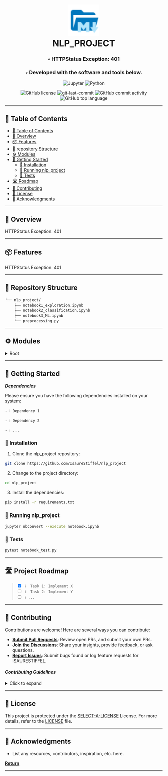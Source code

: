 <div align="center">
<h1 align="center">
<img src="https://raw.githubusercontent.com/PKief/vscode-material-icon-theme/ec559a9f6bfd399b82bb44393651661b08aaf7ba/icons/folder-markdown-open.svg" width="100" />
<br>NLP_PROJECT</h1>
<h3>◦ HTTPStatus Exception: 401</h3>
<h3>◦ Developed with the software and tools below.</h3>

<p align="center">
<img src="https://img.shields.io/badge/Jupyter-F37626.svg?style=flat-square&logo=Jupyter&logoColor=white" alt="Jupyter" />
<img src="https://img.shields.io/badge/Python-3776AB.svg?style=flat-square&logo=Python&logoColor=white" alt="Python" />
</p>
<img src="https://img.shields.io/github/license/IsaureStiffel/nlp_project?style=flat-square&color=5D6D7E" alt="GitHub license" />
<img src="https://img.shields.io/github/last-commit/IsaureStiffel/nlp_project?style=flat-square&color=5D6D7E" alt="git-last-commit" />
<img src="https://img.shields.io/github/commit-activity/m/IsaureStiffel/nlp_project?style=flat-square&color=5D6D7E" alt="GitHub commit activity" />
<img src="https://img.shields.io/github/languages/top/IsaureStiffel/nlp_project?style=flat-square&color=5D6D7E" alt="GitHub top language" />
</div>

---

## 📖 Table of Contents
- [📖 Table of Contents](#-table-of-contents)
- [📍 Overview](#-overview)
- [📦 Features](#-features)
- [📂 repository Structure](#-repository-structure)
- [⚙️ Modules](#modules)
- [🚀 Getting Started](#-getting-started)
    - [🔧 Installation](#-installation)
    - [🤖 Running nlp_project](#-running-nlp_project)
    - [🧪 Tests](#-tests)
- [🛣 Roadmap](#-roadmap)
- [🤝 Contributing](#-contributing)
- [📄 License](#-license)
- [👏 Acknowledgments](#-acknowledgments)

---


## 📍 Overview

HTTPStatus Exception: 401

---

## 📦 Features

HTTPStatus Exception: 401

---


## 📂 Repository Structure

```sh
└── nlp_project/
    ├── notebook1_exploration.ipynb
    ├── notebook2_classification.ipynb
    ├── notebook3_ML.ipynb
    └── preprocessing.py

```

---


## ⚙️ Modules

<details closed><summary>Root</summary>

| File                                                                                                                    | Summary                   |
| ---                                                                                                                     | ---                       |
| [notebook2_classification.ipynb](https://github.com/IsaureStiffel/nlp_project/blob/main/notebook2_classification.ipynb) | HTTPStatus Exception: 401 |
| [notebook1_exploration.ipynb](https://github.com/IsaureStiffel/nlp_project/blob/main/notebook1_exploration.ipynb)       | HTTPStatus Exception: 401 |
| [notebook3_ML.ipynb](https://github.com/IsaureStiffel/nlp_project/blob/main/notebook3_ML.ipynb)                         | HTTPStatus Exception: 401 |
| [preprocessing.py](https://github.com/IsaureStiffel/nlp_project/blob/main/preprocessing.py)                             | HTTPStatus Exception: 401 |

</details>

---

## 🚀 Getting Started

***Dependencies***

Please ensure you have the following dependencies installed on your system:

`- ℹ️ Dependency 1`

`- ℹ️ Dependency 2`

`- ℹ️ ...`

### 🔧 Installation

1. Clone the nlp_project repository:
```sh
git clone https://github.com/IsaureStiffel/nlp_project
```

2. Change to the project directory:
```sh
cd nlp_project
```

3. Install the dependencies:
```sh
pip install -r requirements.txt
```

### 🤖 Running nlp_project

```sh
jupyter nbconvert --execute notebook.ipynb
```

### 🧪 Tests
```sh
pytest notebook_test.py
```

---


## 🛣 Project Roadmap

> - [X] `ℹ️  Task 1: Implement X`
> - [ ] `ℹ️  Task 2: Implement Y`
> - [ ] `ℹ️ ...`


---

## 🤝 Contributing

Contributions are welcome! Here are several ways you can contribute:

- **[Submit Pull Requests](https://github.com/IsaureStiffel/nlp_project/blob/main/CONTRIBUTING.md)**: Review open PRs, and submit your own PRs.
- **[Join the Discussions](https://github.com/IsaureStiffel/nlp_project/discussions)**: Share your insights, provide feedback, or ask questions.
- **[Report Issues](https://github.com/IsaureStiffel/nlp_project/issues)**: Submit bugs found or log feature requests for ISAURESTIFFEL.

#### *Contributing Guidelines*

<details closed>
<summary>Click to expand</summary>

1. **Fork the Repository**: Start by forking the project repository to your GitHub account.
2. **Clone Locally**: Clone the forked repository to your local machine using a Git client.
   ```sh
   git clone <your-forked-repo-url>
   ```
3. **Create a New Branch**: Always work on a new branch, giving it a descriptive name.
   ```sh
   git checkout -b new-feature-x
   ```
4. **Make Your Changes**: Develop and test your changes locally.
5. **Commit Your Changes**: Commit with a clear and concise message describing your updates.
   ```sh
   git commit -m 'Implemented new feature x.'
   ```
6. **Push to GitHub**: Push the changes to your forked repository.
   ```sh
   git push origin new-feature-x
   ```
7. **Submit a Pull Request**: Create a PR against the original project repository. Clearly describe the changes and their motivations.

Once your PR is reviewed and approved, it will be merged into the main branch.

</details>

---

## 📄 License


This project is protected under the [SELECT-A-LICENSE](https://choosealicense.com/licenses) License. For more details, refer to the [LICENSE](https://choosealicense.com/licenses/) file.

---

## 👏 Acknowledgments

- List any resources, contributors, inspiration, etc. here.

[**Return**](#Top)

---

